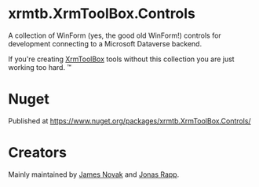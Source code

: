 # xrmtb.XrmToolBox.Controls

A collection of WinForm (yes, the good old WinForm!) controls for development connecting to a Microsoft Dataverse backend.

If you're creating [XrmToolBox](https://www.xrmtoolbox.com) tools without this collection you are just working too hard. ™

# Nuget

Published at https://www.nuget.org/packages/xrmtb.XrmToolBox.Controls/

# Creators

Mainly maintained by [James Novak](https://github.com/jamesnovak) and [Jonas Rapp](https://github.com/rappen).
